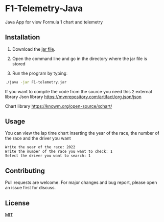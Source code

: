 # F1-Telemetry-Java

Java App for view Formula 1 chart and telemetry

## Installation

1. Download the [jar file](https://github.com/luca-bertero/F1-Telemetry-Java/releases).

2. Open the command line and go in the directory where the jar file is stored
3. Run the program by typing:

```bash
./java -jar F1-telemetry.jar
```

If you want to compile the code from the source you need this 2 external library
Json library
https://mvnrepository.com/artifact/org.json/json

Chart library
https://knowm.org/open-source/xchart/



## Usage
You can view the lap time chart inserting the year of the race, the number of the race and the driver you want 

```
Write the year of the race: 2022
Write the number of the race you want to check: 1
Select the driver you want to search: 1
```

## Contributing
Pull requests are welcome. For major changes and bug report, please open an issue first for discuss.


## License
[MIT](https://choosealicense.com/licenses/mit/)
